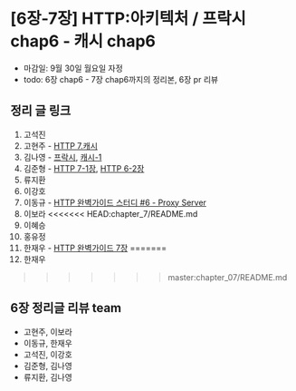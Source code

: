 # [6장-7장] HTTP:아키텍처 / 프락시 chap6 - 캐시 chap6

- 마감일: 9월 30일 월요일 자정
- todo: 6장 chap6 - 7장 chap6까지의 정리본, 6장 pr 리뷰

## 정리 글 링크

1. 고석진
2. 고현주 - [HTTP 7.캐시](https://dev-junior.tistory.com/11)
3. 김나영 - [프락시](https://feel5ny.github.io/2019/09/22/HTTP_006/), [캐시-1](https://feel5ny.github.io/2019/09/30/HTTP_007-1/)
4. 김준형 - [HTTP 7-1장](https://junjangsee.github.io/2019/09/29/network/network-07/), [HTTP 6-2장](https://junjangsee.github.io/2019/09/22/network/network-06/)
5. 류지환
6. 이강호
7. 이동규 - [HTTP 완벽가이드 스터디 #6 - Proxy Server](https://brainbackdoor.tistory.com/128)
8. 이보라
<<<<<<< HEAD:chapter_7/README.md
9. 이혜승
10. 홍유정
11. 한재우 - [HTTP 완벽가이드 7장](https://bebiangel.github.io/2019/09/29/http-guide-chap7/)
=======
9. 한재우
>>>>>>> master:chapter_07/README.md

## 6장 정리글 리뷰 team

- 고현주, 이보라
- 이동규, 한재우
- 고석진, 이강호
- 김준형, 김나영
- 류지환, 김나영
